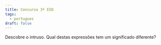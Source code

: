 ```yaml
---
title: Concurso 3º ESO
tags:
  - portugues
draft: false
---
```

Descobre o intruso. Qual destas expressões tem um significado diferente?